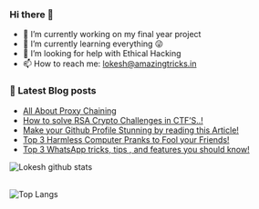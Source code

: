 ### Hi there 👋

- 🔭 I’m currently working on my final year project
- 🌱  I’m currently learning everything 😜
- 🤔 I’m looking for help with Ethical Hacking
- 📫 How to reach me: lokesh@amazingtricks.in


### 📔 Latest Blog posts
<!-- BLOG-POST-LIST:START -->
- [All About Proxy Chaining](https://www.amazingtricks.in/all-about-proxy-chaining/)
- [How to solve RSA Crypto Challenges in CTF’S..!](https://www.amazingtricks.in/how-to-solve-rsa-crypto-challenges-in-ctfs/)
- [Make your Github Profile Stunning by reading this Article!](https://www.amazingtricks.in/make-your-github-profile-stunning-by-reading-this-article/)
- [Top 3 Harmless Computer Pranks to Fool your Friends!](https://www.amazingtricks.in/top-3-harmless-computer-pranks-to-fool-your-friends/)
- [Top 3 WhatsApp tricks, tips , and features you should know!](https://www.amazingtricks.in/top-3-whatsapp-tricks-tips-and-features-you-should-know/)
<!-- BLOG-POST-LIST:END -->

![Lokesh github stats](https://github-readme-stats.vercel.app/api?username=170030262&show_icons=true&theme=highcontrast&hide=Contributedto)
<br>
</br>

![Top Langs](https://github-readme-stats.vercel.app/api/top-langs/?username=170030262)



